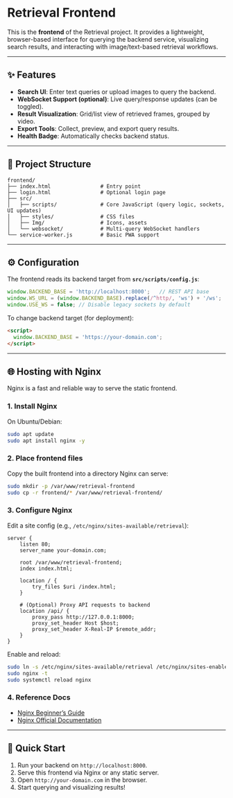 # Retrieval Frontend

This is the **frontend** of the Retrieval project. It provides a lightweight, browser-based interface for querying the backend service, visualizing search results, and interacting with image/text-based retrieval workflows.

---

## ✨ Features

* **Search UI**: Enter text queries or upload images to query the backend.
* **WebSocket Support (optional)**: Live query/response updates (can be toggled).
* **Result Visualization**: Grid/list view of retrieved frames, grouped by video.
* **Export Tools**: Collect, preview, and export query results.
* **Health Badge**: Automatically checks backend status.

---

## 📂 Project Structure

```
frontend/
├── index.html                # Entry point
├── login.html                # Optional login page
├── src/
│   ├── scripts/              # Core JavaScript (query logic, sockets, UI updates)
│   ├── styles/               # CSS files
│   ├── Img/                  # Icons, assets
│   └── websocket/            # Multi-query WebSocket handlers
└── service-worker.js         # Basic PWA support
```

---

## ⚙️ Configuration

The frontend reads its backend target from **`src/scripts/config.js`**:

```js
window.BACKEND_BASE = 'http://localhost:8000';   // REST API base
window.WS_URL = (window.BACKEND_BASE).replace(/^http/, 'ws') + '/ws';
window.USE_WS = false; // Disable legacy sockets by default
```

To change backend target (for deployment):

```html
<script>
  window.BACKEND_BASE = 'https://your-domain.com';
</script>
```

---

## 🌐 Hosting with Nginx

Nginx is a fast and reliable way to serve the static frontend.

### 1. Install Nginx

On Ubuntu/Debian:

```bash
sudo apt update
sudo apt install nginx -y
```

### 2. Place frontend files

Copy the built frontend into a directory Nginx can serve:

```bash
sudo mkdir -p /var/www/retrieval-frontend
sudo cp -r frontend/* /var/www/retrieval-frontend/
```

### 3. Configure Nginx

Edit a site config (e.g., `/etc/nginx/sites-available/retrieval`):

```nginx
server {
    listen 80;
    server_name your-domain.com;

    root /var/www/retrieval-frontend;
    index index.html;

    location / {
        try_files $uri /index.html;
    }

    # (Optional) Proxy API requests to backend
    location /api/ {
        proxy_pass http://127.0.0.1:8000;
        proxy_set_header Host $host;
        proxy_set_header X-Real-IP $remote_addr;
    }
}
```

Enable and reload:

```bash
sudo ln -s /etc/nginx/sites-available/retrieval /etc/nginx/sites-enabled/
sudo nginx -t
sudo systemctl reload nginx
```

### 4. Reference Docs

* [Nginx Beginner’s Guide](https://nginx.org/en/docs/beginners_guide.html)
* [Nginx Official Documentation](https://nginx.org/en/docs/)

---

## 🚀 Quick Start

1. Run your backend on `http://localhost:8000`.
2. Serve this frontend via Nginx or any static server.
3. Open `http://your-domain.com` in the browser.
4. Start querying and visualizing results!